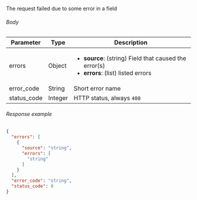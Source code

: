 <!--- ProfileResponseBadRequest.md --->

The request failed due to some error in a field

###### Body

| Parameter   | Type    | Description                                                  |
| ----------- | ------- | ------------------------------------------------------------ |
| errors      | Object  | <ul><li> **source**: (string) Field that caused the error(s)</li><li> **errors**: (list) listed errors</li></ul> |
| error_code  | String  | Short error name                                             |
| status_code | Integer | HTTP status, always `400`                                    |

###### Response example

```json
{
  "errors": [
    {
      "source": "string",
      "errors": [
        "string"
      ]
    }
  ],
  "error_code": "string",
  "status_code": 0
}
```
